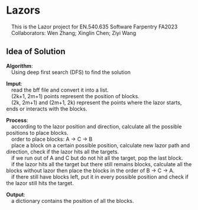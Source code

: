 # Lazors
&ensp;&ensp;This is the Lazor project for EN.540.635 Software Farpentry FA2023 <br>
&ensp;&ensp;Collaborators: Wen Zhang; Xinglin Chen; Ziyi Wang

## Idea of Solution
**Algorithm**:<br>
&ensp;&ensp;Using deep first search (DFS) to find the solution

**Imput**:<br>
&ensp;&ensp;read the bff file and convert it into a list.<br>
&ensp;&ensp;(2k+1, 2m+1) points represent the position of blocks.<br>
&ensp;&ensp;(2k, 2m+1) and (2m+1, 2k) represent the points where the lazor starts, ends or interacts with the blocks. <br>

**Process**:<br>
&ensp;&ensp;according to the lazor position and direction, calculate all the possible positions to place blocks.<br>
&ensp;&ensp;order to place blocks: A $\rightarrow$ C $\rightarrow$ B<br>
&ensp;&ensp;place a block on a certain possible position, calculate new lazor path and direction, check if the lazor hits all the targets.<br>
&ensp;&ensp;if we run out of A and C but do not hit all the target, pop the last block.<br>
&ensp;&ensp;if the lazor hits all the target but there still remains blocks, calculate all the blocks without lazor then place the blocks in the order of B $\rightarrow$ C $\rightarrow$ A.<br>
&ensp;&ensp;if there still have blocks left, put it in every possible position and check if the lazor still hits the target.

**Output**:<br>
&ensp;&ensp;a dictionary contains the position of all the blocks.


